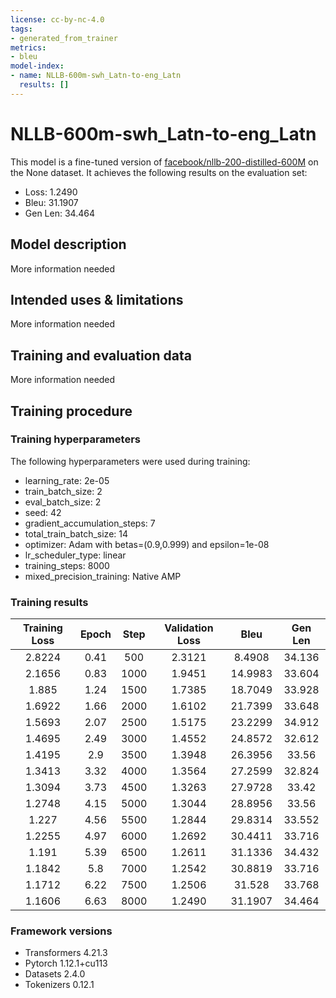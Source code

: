 ```yaml
---
license: cc-by-nc-4.0
tags:
- generated_from_trainer
metrics:
- bleu
model-index:
- name: NLLB-600m-swh_Latn-to-eng_Latn
  results: []
---
```


<!-- This model card has been generated automatically according to the information the Trainer had access to. You
should probably proofread and complete it, then remove this comment. -->

# NLLB-600m-swh_Latn-to-eng_Latn

This model is a fine-tuned version of [facebook/nllb-200-distilled-600M](https://huggingface.co/facebook/nllb-200-distilled-600M) on the None dataset.
It achieves the following results on the evaluation set:
- Loss: 1.2490
- Bleu: 31.1907
- Gen Len: 34.464

## Model description

More information needed

## Intended uses & limitations

More information needed

## Training and evaluation data

More information needed

## Training procedure

### Training hyperparameters

The following hyperparameters were used during training:
- learning_rate: 2e-05
- train_batch_size: 2
- eval_batch_size: 2
- seed: 42
- gradient_accumulation_steps: 7
- total_train_batch_size: 14
- optimizer: Adam with betas=(0.9,0.999) and epsilon=1e-08
- lr_scheduler_type: linear
- training_steps: 8000
- mixed_precision_training: Native AMP

### Training results

| Training Loss | Epoch | Step | Validation Loss | Bleu    | Gen Len |
|:-------------:|:-----:|:----:|:---------------:|:-------:|:-------:|
| 2.8224        | 0.41  | 500  | 2.3121          | 8.4908  | 34.136  |
| 2.1656        | 0.83  | 1000 | 1.9451          | 14.9983 | 33.604  |
| 1.885         | 1.24  | 1500 | 1.7385          | 18.7049 | 33.928  |
| 1.6922        | 1.66  | 2000 | 1.6102          | 21.7399 | 33.648  |
| 1.5693        | 2.07  | 2500 | 1.5175          | 23.2299 | 34.912  |
| 1.4695        | 2.49  | 3000 | 1.4552          | 24.8572 | 32.612  |
| 1.4195        | 2.9   | 3500 | 1.3948          | 26.3956 | 33.56   |
| 1.3413        | 3.32  | 4000 | 1.3564          | 27.2599 | 32.824  |
| 1.3094        | 3.73  | 4500 | 1.3263          | 27.9728 | 33.42   |
| 1.2748        | 4.15  | 5000 | 1.3044          | 28.8956 | 33.56   |
| 1.227         | 4.56  | 5500 | 1.2844          | 29.8314 | 33.552  |
| 1.2255        | 4.97  | 6000 | 1.2692          | 30.4411 | 33.716  |
| 1.191         | 5.39  | 6500 | 1.2611          | 31.1336 | 34.432  |
| 1.1842        | 5.8   | 7000 | 1.2542          | 30.8819 | 33.716  |
| 1.1712        | 6.22  | 7500 | 1.2506          | 31.528  | 33.768  |
| 1.1606        | 6.63  | 8000 | 1.2490          | 31.1907 | 34.464  |


### Framework versions

- Transformers 4.21.3
- Pytorch 1.12.1+cu113
- Datasets 2.4.0
- Tokenizers 0.12.1
